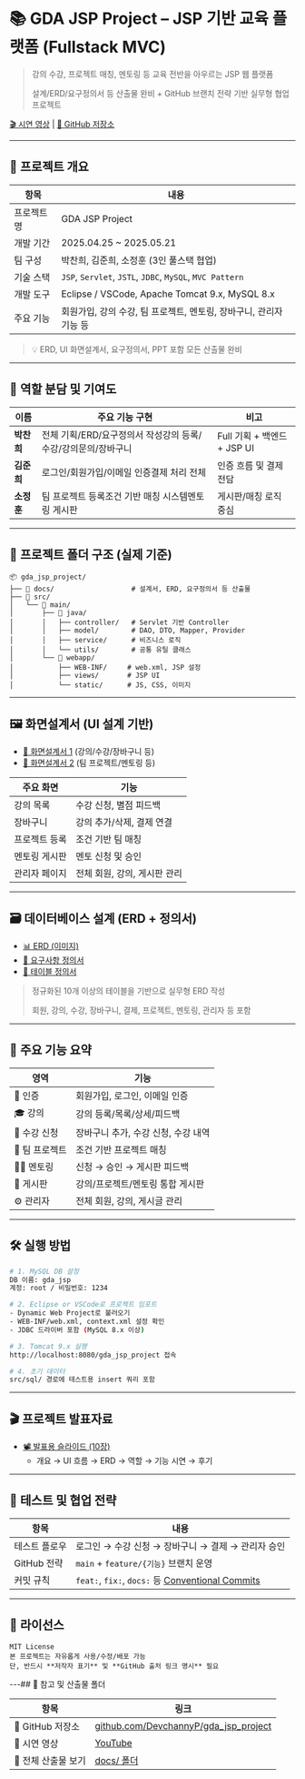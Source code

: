 # 📚 GDA JSP Project – JSP 기반 교육 플랫폼 (Fullstack MVC)

> 강의 수강, 프로젝트 매칭, 멘토링 등 교육 전반을 아우르는 JSP 웹 플랫폼
> 
> 
> 설계/ERD/요구정의서 등 산출물 완비 + GitHub 브랜치 전략 기반 실무형 협업 프로젝트
> 

[🎬 시연 영상](https://www.youtube.com/watch?v=dD76U35wdmM) | [📁 GitHub 저장소](https://github.com/DevchannyP/gda_jsp_project)

---

## 🧩 프로젝트 개요

| 항목 | 내용 |
| --- | --- |
| 프로젝트명 | GDA JSP Project |
| 개발 기간 | 2025.04.25 ~ 2025.05.21 |
| 팀 구성 | 박찬희, 김준희, 소정훈 (3인 풀스택 협업) |
| 기술 스택 | `JSP`, `Servlet`, `JSTL`, `JDBC`, `MySQL`, `MVC Pattern` |
| 개발 도구 | Eclipse / VSCode, Apache Tomcat 9.x, MySQL 8.x |
| 주요 기능 | 회원가입, 강의 수강, 팀 프로젝트, 멘토링, 장바구니, 관리자 기능 등 |

> 💡 ERD, UI 화면설계서, 요구정의서, PPT 포함 모든 산출물 완비
> 

---

## 🧠 역할 분담 및 기여도

| 이름 | 주요 기능 구현 | 비고 |
| --- | --- | --- |
| **박찬희** | 전체 기획/ERD/요구정의서 작성강의 등록/수강/강의문의/장바구니 | Full 기획 + 백엔드 + JSP UI |
| **김준희** | 로그인/회원가입/이메일 인증결제 처리 전체 | 인증 흐름 및 결제 전담 |
| **소정훈** | 팀 프로젝트 등록조건 기반 매칭 시스템멘토링 게시판 | 게시판/매칭 로직 중심 |

---

## 🧰 프로젝트 폴더 구조 (실제 기준)

```
📦 gda_jsp_project/
├── 📁 docs/                   # 설계서, ERD, 요구정의서 등 산출물
├── 📁 src/
│   └── 📁 main/
│       ├── 📁 java/
│       │   ├── controller/   # Servlet 기반 Controller
│       │   ├── model/        # DAO, DTO, Mapper, Provider
│       │   ├── service/      # 비즈니스 로직
│       │   └── utils/        # 공통 유틸 클래스
│       └── 📁 webapp/
│           ├── WEB-INF/     # web.xml, JSP 설정
│           ├── views/       # JSP UI
│           └── static/      # JS, CSS, 이미지
```

---

## 🖼️ 화면설계서 (UI 설계 기반)

- [📄 화면설계서 1](https://github.com/DevchannyP/gda_jsp_project/blob/main/docs/%ED%99%94%EB%A9%B4%EC%84%A4%EA%B3%84%EC%84%9C-1.pdf) (강의/수강/장바구니 등)
- [📄 화면설계서 2](https://github.com/DevchannyP/gda_jsp_project/blob/main/docs/%ED%99%94%EB%A9%B4%EC%84%A4%EA%B3%84%EC%84%9C-2.pdf) (팀 프로젝트/멘토링 등)

| 주요 화면 | 기능 |
| --- | --- |
| 강의 목록 | 수강 신청, 별점 피드백 |
| 장바구니 | 강의 추가/삭제, 결제 연결 |
| 프로젝트 등록 | 조건 기반 팀 매칭 |
| 멘토링 게시판 | 멘토 신청 및 승인 |
| 관리자 페이지 | 전체 회원, 강의, 게시판 관리 |

---

## 🗃️ 데이터베이스 설계 (ERD + 정의서)

- [📊 ERD (이미지)](https://github.com/DevchannyP/gda_jsp_project/blob/main/docs/ERD.png)
- [📑 요구사항 정의서](https://github.com/DevchannyP/gda_jsp_project/blob/main/docs/%EC%9A%94%EA%B5%AC%EC%82%AC%ED%95%AD%EC%A0%95%EC%9D%98%EC%84%9C.xlsx)
- [📑 테이블 정의서](https://github.com/DevchannyP/gda_jsp_project/blob/main/docs/%ED%85%8C%EC%9D%B4%EB%B8%94%EC%A0%95%EC%9D%98%EC%84%9C.xlsx)

> 정규화된 10개 이상의 테이블을 기반으로 실무형 ERD 작성
> 
> 
> 회원, 강의, 수강, 장바구니, 결제, 프로젝트, 멘토링, 관리자 등 포함
> 

---

## 🚀 주요 기능 요약

| 영역 | 기능 |
| --- | --- |
| 🔐 인증 | 회원가입, 로그인, 이메일 인증 |
| 🎓 강의 | 강의 등록/목록/상세/피드백 |
| 🛒 수강 신청 | 장바구니 추가, 수강 신청, 수강 내역 |
| 👥 팀 프로젝트 | 조건 기반 프로젝트 매칭 |
| 🧑‍🏫 멘토링 | 신청 → 승인 → 게시판 피드백 |
| 🧾 게시판 | 강의/프로젝트/멘토링 통합 게시판 |
| ⚙️ 관리자 | 전체 회원, 강의, 게시글 관리 |

---

## 🛠 실행 방법

```bash
# 1. MySQL DB 설정
DB 이름: gda_jsp
계정: root / 비밀번호: 1234

# 2. Eclipse or VSCode로 프로젝트 임포트
- Dynamic Web Project로 불러오기
- WEB-INF/web.xml, context.xml 설정 확인
- JDBC 드라이버 포함 (MySQL 8.x 이상)

# 3. Tomcat 9.x 실행
http://localhost:8080/gda_jsp_project 접속

# 4. 초기 데이터
src/sql/ 경로에 테스트용 insert 쿼리 포함
```

---

## 🎬 프로젝트 발표자료

- [📽️ 발표용 슬라이드 (10장)](https://github.com/DevchannyP/gda_jsp_project/blob/main/docs/%ED%94%84%EB%A1%9C%EC%A0%9D%ED%8A%B8ppt.pdf)
    - 개요 → UI 흐름 → ERD → 역할 → 기능 시연 → 후기

---

## 🧪 테스트 및 협업 전략

| 항목 | 내용 |
| --- | --- |
| 테스트 플로우 | 로그인 → 수강 신청 → 장바구니 → 결제 → 관리자 승인 |
| GitHub 전략 | `main` + `feature/{기능}` 브랜치 운영 |
| 커밋 규칙 | `feat:`, `fix:`, `docs:` 등 [Conventional Commits](https://www.conventionalcommits.org/) |

---

## 📄 라이선스

```
MIT License
본 프로젝트는 자유롭게 사용/수정/배포 가능
단, 반드시 **저작자 표기** 및 **GitHub 출처 링크 명시** 필요
```

---## 🔗 참고 및 산출물 폴더

| 항목 | 링크 |
| --- | --- |
| 📁 GitHub 저장소 | [github.com/DevchannyP/gda_jsp_project](https://github.com/DevchannyP/gda_jsp_project) |
| 🎥 시연 영상 | [YouTube](https://www.youtube.com/watch?v=dD76U35wdmM) |
| 📂 전체 산출물 보기 | [docs/ 폴더](https://github.com/DevchannyP/gda_jsp_project/tree/main/docs) |
